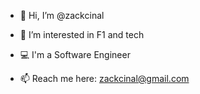 - 👋 Hi, I’m @zackcinal
- 👀 I’m interested in F1 and tech
- 💻 I'm a Software Engineer

- 📫 Reach me here: zackcinal@gmail.com

<!---
zackcinal/zackcinal is a ✨ special ✨ repository because its `README.md` (this file) appears on your GitHub profile.
You can click the Preview link to take a look at your changes.
--->
